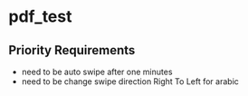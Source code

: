 # pdf_test

## Priority Requirements

- need to be auto swipe after one minutes
- need to be change swipe direction Right To Left for arabic